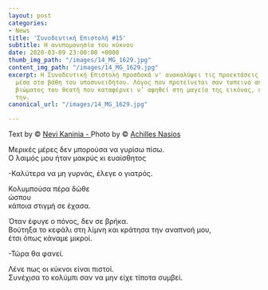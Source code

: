 ```yaml
---
layout: post
categories:
- News
title: 'Συνοδευτική Επιστολή #15'
subtitle: Η ανυπομονησία του κύκνου
date: 2020-03-09 23:00:00 +0000
thumb_img_path: "/images/14_MG_1629.jpg"
content_img_path: "/images/14_MG_1629.jpg"
excerpt: Η Συνοδευτική Επιστολή προσδοκά ν' ανακαλύψει τις προεκτάσεις της εικόνας
  μέσα στα βάθη του υποσυνειδήτου. Λόγος που προτείνεται σαν ταπεινό απαύγασμα του
  βιώματος του θεατή που καταφέρνει ν’ αφηθεί στη μαγεία της εικόνας, επαναδημιουργώντας
  την.
canonical_url: "/images/14_MG_1629.jpg"

---
```

Text by © <a href="https://www.facebook.com/nevi.kaninia" target="blank">Nevi Kaninia - </a>Photo by © <a href="https://anikon.org/" target="blank">Achilles Nasios</a>

Μερικές μέρες δεν μπορούσα να γυρίσω πίσω.  
O λαιμός μου ήταν μακρύς κι ευαίσθητος

\-Καλύτερα να μη γυρνάς, έλεγε ο γιατρός.

Κολυμπούσα πέρα δώθε  
ώσπου  
κάποια στιγμή σε έχασα.

Όταν έφυγε ο πόνος, δεν σε βρήκα.  
Βούτηξα το κεφάλι στη λίμνη και κράτησα την αναπνοή μου,  
έτσι όπως κάναμε μικροί.

\-Τώρα θα φανεί.

Λένε πως οι κύκνοι είναι πιστοί.  
Συνέχισα το κολύμπι σαν να μην είχε τίποτα συμβεί.